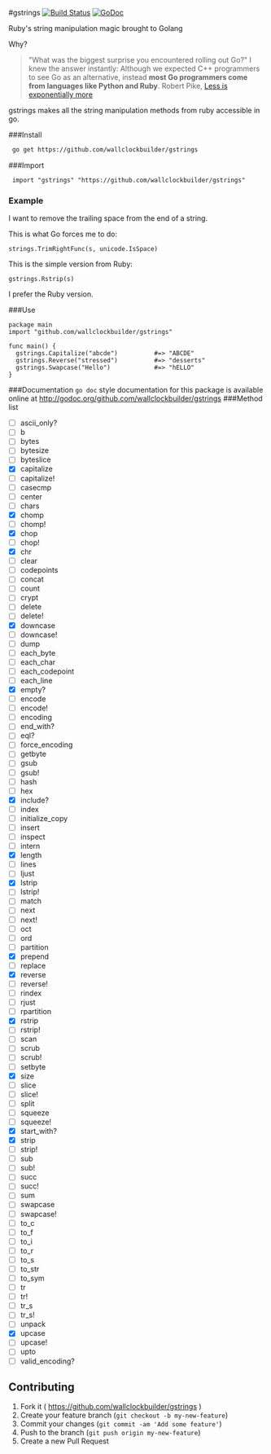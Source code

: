 #gstrings [![Build Status](https://travis-ci.org/wallclockbuilder/gstrings.svg)](https://travis-ci.org/wallclockbuilder/gstrings) [![GoDoc](https://godoc.org/github.com/wallclockbuilder/gstrings?status.svg)](http://godoc.org/github.com/wallclockbuilder/gstrings)

Ruby's string manipulation magic brought to Golang

Why?
>  "What was the biggest surprise you encountered rolling out Go?" I knew the answer instantly: Although we expected C++ programmers to see Go as an alternative, instead **most Go programmers come from languages like Python and Ruby**.
 Robert Pike, [Less is exponentially more](http://commandcenter.blogspot.com/2012/06/less-is-exponentially-more.html)

gstrings makes all the string manipulation methods from ruby accessible in go.


###Install
```bash
 go get https://github.com/wallclockbuilder/gstrings
```

###Import
```golang
 import "gstrings" "https://github.com/wallclockbuilder/gstrings"
```
### Example
I want to remove the trailing space
 from the end of a string.

This is what Go forces me to do:
```golang
strings.TrimRightFunc(s, unicode.IsSpace)
```
This is the simple version from Ruby:
```golang
gstrings.Rstrip(s)
```
I prefer the Ruby version.

###Use
```golang
package main
import "github.com/wallclockbuilder/gstrings"

func main() {
  gstrings.Capitalize("abcde")          #=> "ABCDE"
  gstrings.Reverse("stressed")          #=> "desserts"
  gstrings.Swapcase("Hello")            #=> "hELLO"
}
```

###Documentation
`go doc` style documentation for this package is available online at http://godoc.org/github.com/wallclockbuilder/gstrings
###Method list
- [ ] ascii_only?
- [ ] b
- [ ] bytes
- [ ] bytesize
- [ ] byteslice
- [x] capitalize
- [ ] capitalize!
- [ ] casecmp
- [ ] center
- [ ] chars
- [x] chomp
- [ ] chomp!
- [x] chop
- [ ] chop!
- [x] chr
- [ ] clear
- [ ] codepoints
- [ ] concat
- [ ] count
- [ ] crypt
- [ ] delete
- [ ] delete!
- [x] downcase
- [ ] downcase!
- [ ] dump
- [ ] each_byte
- [ ] each_char
- [ ] each_codepoint
- [ ] each_line
- [x] empty?
- [ ] encode
- [ ] encode!
- [ ] encoding
- [ ] end_with?
- [ ] eql?
- [ ] force_encoding
- [ ] getbyte
- [ ] gsub
- [ ] gsub!
- [ ] hash
- [ ] hex
- [x] include?
- [ ] index
- [ ] initialize_copy
- [ ] insert
- [ ] inspect
- [ ] intern
- [x] length
- [ ] lines
- [ ] ljust
- [x] lstrip
- [ ] lstrip!
- [ ] match
- [ ] next
- [ ] next!
- [ ] oct
- [ ] ord
- [ ] partition
- [x] prepend
- [ ] replace
- [x] reverse
- [ ] reverse!
- [ ] rindex
- [ ] rjust
- [ ] rpartition
- [x] rstrip
- [ ] rstrip!
- [ ] scan
- [ ] scrub
- [ ] scrub!
- [ ] setbyte
- [x] size
- [ ] slice
- [ ] slice!
- [ ] split
- [ ] squeeze
- [ ] squeeze!
- [x] start_with?
- [x] strip
- [ ] strip!
- [ ] sub
- [ ] sub!
- [ ] succ
- [ ] succ!
- [ ] sum
- [ ] swapcase
- [ ] swapcase!
- [ ] to_c
- [ ] to_f
- [ ] to_i
- [ ] to_r
- [ ] to_s
- [ ] to_str
- [ ] to_sym
- [ ] tr
- [ ] tr!
- [ ] tr_s
- [ ] tr_s!
- [ ] unpack
- [x] upcase
- [ ] upcase!
- [ ] upto
- [ ] valid_encoding?

## Contributing

1. Fork it ( https://github.com/wallclockbuilder/gstrings )
2. Create your feature branch (`git checkout -b my-new-feature`)
3. Commit your changes (`git commit -am 'Add some feature'`)
4. Push to the branch (`git push origin my-new-feature`)
5. Create a new Pull Request
